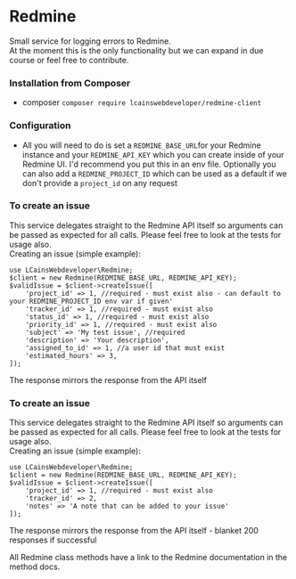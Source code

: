 # Redmine
Small service for logging errors to Redmine.   
At the moment this is the only functionality but we can expand in due course or feel free to contribute.

### Installation from Composer
- composer ```composer require lcainswebdeveloper/redmine-client```

### Configuration
- All you will need to do is set a ```REDMINE_BASE_URL```for your Redmine instance and your ```REDMINE_API_KEY``` which you can create inside of your Redmine UI. I'd recommend you put this in an env file. Optionally you can also add a `REDMINE_PROJECT_ID` which can be used as a default if we don't provide a `project_id` on any request

### To create an issue
This service delegates straight to the Redmine API itself so arguments can be passed as expected for all calls. Please feel free to look at the tests for usage also.   
Creating an issue (simple example):
```
use LCainsWebdeveloper\Redmine;
$client = new Redmine(REDMINE_BASE_URL, REDMINE_API_KEY);
$validIssue = $client->createIssue([
    'project_id' => 1, //required - must exist also - can default to your REDMINE_PROJECT_ID env var if given'
    'tracker_id' => 1, //required - must exist also
    'status_id' => 1, //required - must exist also
    'priority_id' => 1, //required - must exist also
    'subject' => 'My test issue', //required
    'description' => 'Your description',
    'assigned_to_id' => 1, //a user id that must exist
    'estimated_hours' => 3,
]);
```
The response mirrors the response from the API itself

### To create an issue
This service delegates straight to the Redmine API itself so arguments can be passed as expected for all calls. Please feel free to look at the tests for usage also.   
Creating an issue (simple example):
```
use LCainsWebdeveloper\Redmine;
$client = new Redmine(REDMINE_BASE_URL, REDMINE_API_KEY);
$validIssue = $client->createIssue([
    'project_id' => 1, //required - must exist also
    'tracker_id' => 2,
    'notes' => 'A note that can be added to your issue'
]);
```
The response mirrors the response from the API itself - blanket 200 responses if successful

All Redmine class methods have a link to the Redmine documentation in the method docs.
